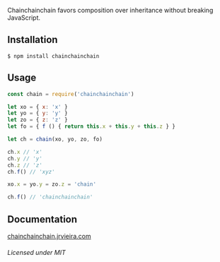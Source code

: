 Chainchainchain favors composition over inheritance without breaking JavaScript.



## Installation

```shell
$ npm install chainchainchain
```


## Usage

```javascript
const chain = require('chainchainchain')

let xo = { x: 'x' }
let yo = { y: 'y' }
let zo = { z: 'z' }
let fo = { f () { return this.x + this.y + this.z } }

let ch = chain(xo, yo, zo, fo)

ch.x // 'x'
ch.y // 'y'
ch.z // 'z'
ch.f() // 'xyz'

xo.x = yo.y = zo.z = 'chain'

ch.f() // 'chainchainchain'
```


## Documentation

[chainchainchain.jrvieira.com](http://jrvieira.github.io/chainchainchain)


###### Licensed under MIT
